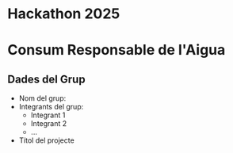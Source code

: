 # Hackathon 2025
# Consum Responsable de l'Aigua

## Dades del Grup

* Nom del grup:
* Integrants del grup:
  * Integrant 1
  * Integrant 2
  * ...
* Títol del projecte 
